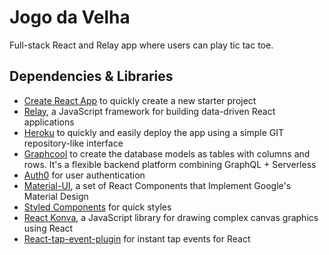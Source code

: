# Jogo da Velha

Full-stack React and Relay app where users can play tic tac toe.

## Dependencies & Libraries

* [Create React App](https://github.com/facebookincubator/create-react-app) to quickly create a new starter project
* [Relay](https://facebook.github.io/relay/), a JavaScript framework for building data-driven React applications
* [Heroku](https://devcenter.heroku.com) to quickly and easily deploy the app using a simple GIT repository-like interface
* [Graphcool](https://www.graph.cool) to create the database models as tables with columns and rows. It's a flexible backend platform combining GraphQL + Serverless
* [Auth0](https://auth0.com/) for user authentication
* [Material-UI](http://www.material-ui.com), a set of React Components that Implement Google's Material Design
* [Styled Components](https://www.styled-components.com) for quick styles
* [React Konva](https://github.com/lavrton/react-konva), a JavaScript library for drawing complex canvas graphics using React
* [React-tap-event-plugin](https://github.com/zilverline/react-tap-event-plugin) for instant tap events for React
